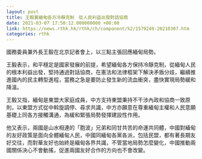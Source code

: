 ```yaml
---
layout: post
title: 王毅冀緬甸各方冷靜克制　從人民利益出發對話協商
date: 2021-03-07 17:50:12.000000000 +08:00
link: https://news.rthk.hk/rthk/ch/component/k2/1579249-20210307.htm
categories: rthk
---
```


國務委員兼外長王毅在北京記者會上，以三點主張回應緬甸局勢。

王毅表示，和平穩定是國家發展的前提，希望緬甸各方保持冷靜克制，從緬甸人民的根本利益出發，堅持通過對話協商，在憲法和法律框架下解決矛盾分歧，繼續推進國內的民主轉型進程，當務之急是要防止發生新的流血衝突，盡快實現局勢緩和降溫。

王毅又指，緬甸是東盟大家庭成員，中方支持東盟秉持不干涉內政和協商一致原則，以東盟方式從中斡旋調停、尋求共識，中方亦願意在尊重緬甸主權和人民意願基礎上同各方接觸溝通，為緩和緊張局勢發揮建設性作用。

他又表示，兩國是山水相連的「胞波」兄弟和同甘共苦的命運共同體，中國對緬甸的友好政策是面向全體緬甸人民，中國同緬甸各黨各派，包括民盟，都有著長期友好交往，而對華友好也始終是緬甸各界共識，不管當地局勢怎麼變化，中國推動兩國關係決心不會動搖，促進兩國友好合作的方向也不會改變。
